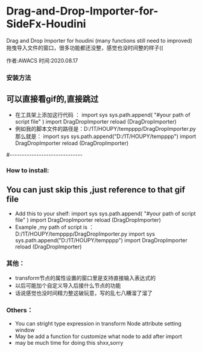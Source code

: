 # Drag-and-Drop-Importer-for-SideFx-Houdini
Drag and Drop Importer for houdini (many functions still need to improved)拖曳导入文件的窗口，很多功能都还没整，感觉也没时间整的样子((

作者:AWACS 时间:2020.08.17

### 安装方法 
## 可以直接看gif的,直接跳过
- 在工具架上添加这行代码 ：
import sys
sys.path.append( "#your path of script file" )
import DragDropImporter
reload (DragDropImporter)
- 例如我的脚本文件的路径是：D:/1T/HOUPY/tempppp/DragDropImporter.py
那么就是：
import sys
sys.path.append("D:/1T/HOUPY/tempppp")
import DragDropImporter
reload (DragDropImporter)

#------------------------------

### How to install:
## You can just skip this ,just reference to that gif file
- Add this to your shelf:
import sys
sys.path.append( "#your path of script file" )
import DragDropImporter
reload (DragDropImporter)
- Example ,my path of script is ：D:/1T/HOUPY/tempppp/DragDropImporter.py
import sys
sys.path.append("D:/1T/HOUPY/tempppp")
import DragDropImporter
reload (DragDropImporter)

### 其他：
- transform节点的属性设置的窗口里是支持直接输入表达式的
- 以后可能加个自定义导入后接什么节点的功能
- 话说感觉也没时间精力整这破玩意，写的乱七八糟溜了溜了

### Others：
- You can stright type expression in transform Node attribute setting window 
- May be add a function for customize what node to add after import
- may be much time for doing this shxx,sorry
